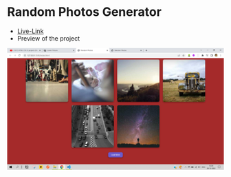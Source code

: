 # Random Photos Generator

- [Live-Link](https://aravindont.github.io/Random-Photos-Generator/)
- Preview of the project

![random-photos](./random-photos.png)
